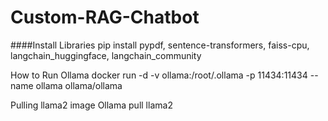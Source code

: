 # Custom-RAG-Chatbot

####Install Libraries
pip install pypdf, sentence-transformers, faiss-cpu, langchain_huggingface, langchain_community

How to Run Ollama
docker run -d -v ollama:/root/.ollama -p 11434:11434 --name ollama ollama/ollama

Pulling llama2 image
Ollama pull llama2
